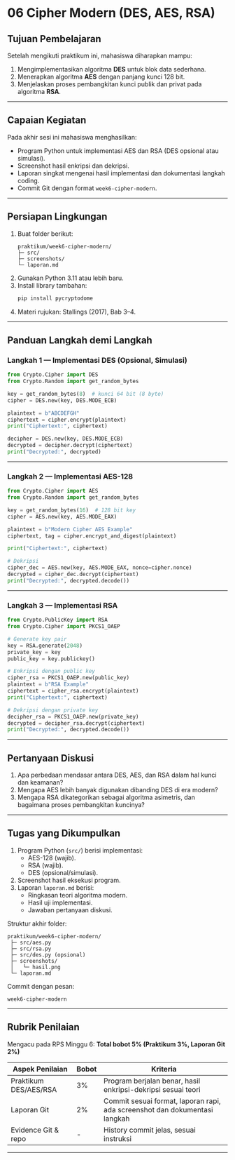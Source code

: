 # 06 Cipher Modern (DES, AES, RSA)

## Tujuan Pembelajaran
Setelah mengikuti praktikum ini, mahasiswa diharapkan mampu:  
1. Mengimplementasikan algoritma **DES** untuk blok data sederhana.  
2. Menerapkan algoritma **AES** dengan panjang kunci 128 bit.  
3. Menjelaskan proses pembangkitan kunci publik dan privat pada algoritma **RSA**.  

---

## Capaian Kegiatan
Pada akhir sesi ini mahasiswa menghasilkan:  
- Program Python untuk implementasi AES dan RSA (DES opsional atau simulasi).  
- Screenshot hasil enkripsi dan dekripsi.  
- Laporan singkat mengenai hasil implementasi dan dokumentasi langkah coding.  
- Commit Git dengan format `week6-cipher-modern`.  

---

## Persiapan Lingkungan
1. Buat folder berikut:  
   ```
   praktikum/week6-cipher-modern/
   ├─ src/
   ├─ screenshots/
   └─ laporan.md
   ```
2. Gunakan Python 3.11 atau lebih baru.  
3. Install library tambahan:  
   ```bash
   pip install pycryptodome
   ```
4. Materi rujukan: Stallings (2017), Bab 3–4.  

---

## Panduan Langkah demi Langkah

### Langkah 1 — Implementasi DES (Opsional, Simulasi)
```python
from Crypto.Cipher import DES
from Crypto.Random import get_random_bytes

key = get_random_bytes(8)  # kunci 64 bit (8 byte)
cipher = DES.new(key, DES.MODE_ECB)

plaintext = b"ABCDEFGH"
ciphertext = cipher.encrypt(plaintext)
print("Ciphertext:", ciphertext)

decipher = DES.new(key, DES.MODE_ECB)
decrypted = decipher.decrypt(ciphertext)
print("Decrypted:", decrypted)
```
---

### Langkah 2 — Implementasi AES-128
```python
from Crypto.Cipher import AES
from Crypto.Random import get_random_bytes

key = get_random_bytes(16)  # 128 bit key
cipher = AES.new(key, AES.MODE_EAX)

plaintext = b"Modern Cipher AES Example"
ciphertext, tag = cipher.encrypt_and_digest(plaintext)

print("Ciphertext:", ciphertext)

# Dekripsi
cipher_dec = AES.new(key, AES.MODE_EAX, nonce=cipher.nonce)
decrypted = cipher_dec.decrypt(ciphertext)
print("Decrypted:", decrypted.decode())
```
---

### Langkah 3 — Implementasi RSA
```python
from Crypto.PublicKey import RSA
from Crypto.Cipher import PKCS1_OAEP

# Generate key pair
key = RSA.generate(2048)
private_key = key
public_key = key.publickey()

# Enkripsi dengan public key
cipher_rsa = PKCS1_OAEP.new(public_key)
plaintext = b"RSA Example"
ciphertext = cipher_rsa.encrypt(plaintext)
print("Ciphertext:", ciphertext)

# Dekripsi dengan private key
decipher_rsa = PKCS1_OAEP.new(private_key)
decrypted = decipher_rsa.decrypt(ciphertext)
print("Decrypted:", decrypted.decode())
```
---

## Pertanyaan Diskusi
1. Apa perbedaan mendasar antara DES, AES, dan RSA dalam hal kunci dan keamanan?  
2. Mengapa AES lebih banyak digunakan dibanding DES di era modern?  
3. Mengapa RSA dikategorikan sebagai algoritma asimetris, dan bagaimana proses pembangkitan kuncinya?  

---

## Tugas yang Dikumpulkan
1. Program Python (`src/`) berisi implementasi:  
   - AES-128 (wajib).  
   - RSA (wajib).  
   - DES (opsional/simulasi).  
2. Screenshot hasil eksekusi program.  
3. Laporan `laporan.md` berisi:  
   - Ringkasan teori algoritma modern.  
   - Hasil uji implementasi.  
   - Jawaban pertanyaan diskusi.  

Struktur akhir folder:
```
praktikum/week6-cipher-modern/
 ├─ src/aes.py
 ├─ src/rsa.py
 ├─ src/des.py (opsional)
 ├─ screenshots/
 │   └─ hasil.png
 └─ laporan.md
```

Commit dengan pesan:  
```
week6-cipher-modern
```

---

## Rubrik Penilaian
Mengacu pada RPS Minggu 6: **Total bobot 5% (Praktikum 3%, Laporan Git 2%)**  

| Aspek Penilaian           | Bobot | Kriteria                                                                  |
|----------------------------|-------|---------------------------------------------------------------------------|
| Praktikum DES/AES/RSA      | 3%    | Program berjalan benar, hasil enkripsi-dekripsi sesuai teori               |
| Laporan Git                | 2%    | Commit sesuai format, laporan rapi, ada screenshot dan dokumentasi langkah |
| Evidence Git & repo        | -     | History commit jelas, sesuai instruksi                                    |

---